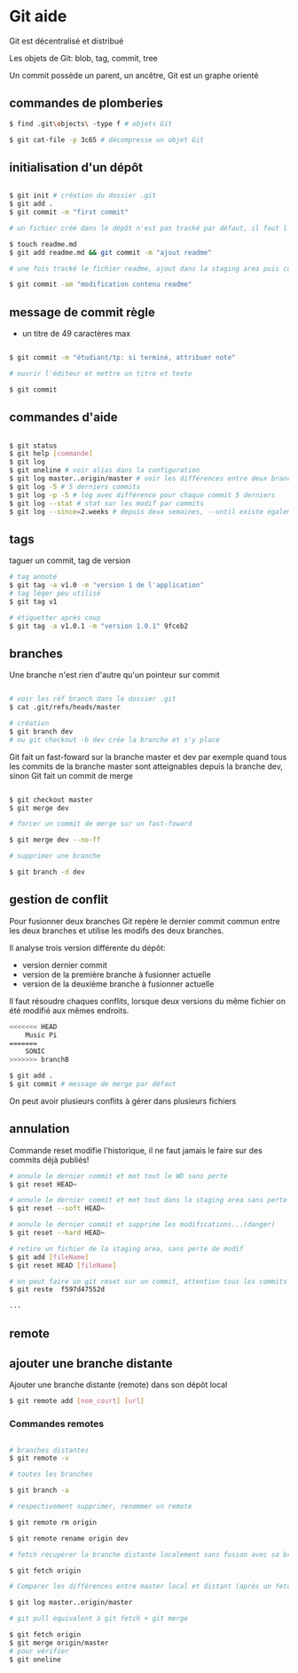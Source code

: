 # Git aide

Git est décentralisé et distribué

Les objets de Git: blob, tag, commit, tree

Un commit possède un parent, un ancêtre, Git est un graphe orienté

## commandes de plomberies

``` bash
$ find .git\objects\ -type f # objets Git

$ git cat-file -p 3c65 # décompresse un objet Git

```

## initialisation d'un dépôt

``` bash

$ git init # création du dossier .git 
$ git add .
$ git commit -m "first commit"

# un fichier créé dans le dépôt n'est pas tracké par défaut, il faut l'ajouter à la staging area une première fois

$ touch readme.md
$ git add readme.md && git commit -m "ajout readme"

# une fois tracké le fichier readme, ajout dans la staging area puis commité

$ git commit -am "modification contenu readme"

``` 

## message de commit règle

- un titre de 49 caractères max

``` bash

$ git commit -m "étudiant/tp: si terminé, attribuer note"

# ouvrir l'éditeur et mettre un titre et texte

$ git commit

```

## commandes d'aide 

``` bash

$ git status
$ git help [commande]
$ git log 
$ git oneline # voir alias dans la configuration
$ git log master..origin/master # voir les différences entre deux branches
$ git log -5 # 5 derniers commits
$ git log -p -5 # log avec différence pour chaque commit 5 derniers
$ git log --stat # stat sur les modif par commits
$ git log --since=2.weeks # depuis deux semaines, --until existe également

```

## tags

taguer un commit, tag de version

``` bash
# tag annoté
$ git tag -a v1.0 -m "version 1 de l'application"
# tag léger peu utilisé
$ git tag v1

# étiquetter après coup
$ git tag -a v1.0.1 -m "version 1.0.1" 9fceb2

```

## branches

Une branche n'est rien d'autre qu'un pointeur sur commit

``` bash

# voir les réf branch dans le dossier .git
$ cat .git/refs/heads/master

# création
$ git branch dev 
# ou git checkout -b dev crée la branche et s'y place

```

Git fait un fast-foward sur la branche master et dev par exemple quand tous les commits de la branche master sont atteignables depuis la branche dev,
sinon Git fait un commit de merge

``` bash

$ git checkout master
$ git merge dev

# forcer un commit de merge sur un fast-foward

$ git merge dev --no-ff

# supprimer une branche 

$ git branch -d dev

```

## gestion de conflit

Pour fusionner deux branches Git repère le dernier commit commun entre les deux branches et utilise les modifs des deux branches.

Il analyse trois version différente du dépôt:

- version dernier commit
- version de la première branche à fusionner actuelle
- version de la deuxième branche à fusionner actuelle

Il faut résoudre chaques conflits, lorsque deux versions du même fichier on été modifié aux mêmes endroits.

``` bash
<<<<<<< HEAD 
	Music Pi 
=======
	SONIC 
>>>>>>> branchB  

$ git add . 
$ git commit # message de merge par défaut

```
On peut avoir plusieurs conflits à gérer dans plusieurs fichiers

## annulation
Commande reset modifie l'historique, il ne faut jamais le faire sur des commits déjà publiés!

``` bash
# annule le dernier commit et met tout le WD sans perte
$ git reset HEAD~ 

# annule le dernier commit et met tout dans la staging area sans perte
$ git reset --soft HEAD~

# annule le dernier commit et supprime les modifications...(danger)
$ git reset --hard HEAD~

# retire un fichier de la staging area, sans perte de modif
$ git add [fileName]
$ git reset HEAD [fileName]

# on peut faire un git reset sur un commit, attention tous les commits suivants le commit annulé seront perdus:
$ git reste  f597d47552d 

...

```

## remote

## ajouter une branche distante

Ajouter une branche distante (remote) dans son dépôt local

``` bash
$ git remote add [nom_court] [url]
``` 
### Commandes remotes

``` bash

# branches distantes
$ git remote -v

# toutes les branches

$ git branch -a

# respectivement supprimer, renommer un remote

$ git remote rm origin

$ git remote rename origin dev 

# fetch récupérer la branche distante localement sans fusion avec sa branche master

$ git fetch origin

# Comparer les différences entre master local et distant (après un fetch)

$ git log master..origin/master

# git pull équivalent à git fetch + git merge

$ git fetch origin
$ git merge origin/master
# pour vérifier
$ git oneline

